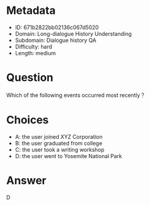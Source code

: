 # Metadata

- ID: 671b2822bb02136c067d5020
- Domain: Long-dialogue History Understanding
- Subdomain: Dialogue history QA
- Difficulty: hard
- Length: medium

# Question

Which of the following events occurred most recently？

# Choices

- A: the user joined XYZ Corporation
- B: the user graduated from college
- C: the user  took a  writing workshop
- D: the user went to Yosemite National Park

# Answer

D
